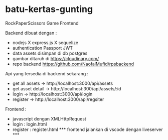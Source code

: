 # batu-kertas-gunting
RockPaperScissors Game Frontend 

Backend dibuat dengan :
- nodejs X express.js X sequelize
- authentication Passport JWT
- data assets disimpan di db postgres
- gambar ditaruh di https://cloudinary.com/
- repo backend https://github.com/NaofalMufid/rpsbackend


Api yang tersedia di backend sekarang :
- get all assets -> http://localhost:3000/api/assets
- get asset detail -> http://localhost:300/api/assets/:id
- login -> http://localhost:3000/api/login
- register -> http://localhost:3000/api/regsiter

Frontend :
- javascript dengan XMLHttpRequest
- login : login.html
- register : register.html
*** frontend jalankan di vscode dengan liveserver ***
